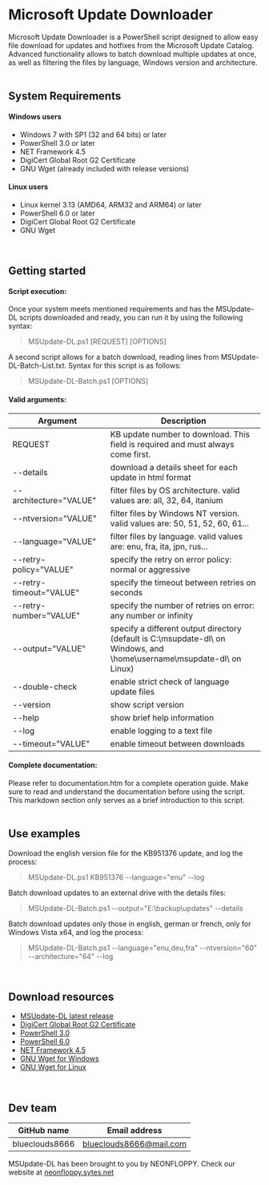 # Microsoft Update Downloader

Microsoft Update Downloader is a PowerShell script designed to allow easy file download for updates and hotfixes from the Microsoft Update Catalog. Advanced functionality allows to batch download multiple updates at once, as well as filtering the files by language, Windows version and architecture.
<br />
<br />

## System Requirements

#### Windows users
- Windows 7 with SP1 (32 and 64 bits) or later
- PowerShell 3.0 or later
- NET Framework 4.5
- DigiCert Global Root G2 Certificate
- GNU Wget (already included with release versions)

#### Linux users
- Linux kernel 3.13 (AMD64, ARM32 and ARM64) or later
- PowerShell 6.0 or later
- DigiCert Global Root G2 Certificate
- GNU Wget
<br />

## Getting started
#### Script execution:
Once your system meets mentioned requirements and has the MSUpdate-DL scripts downloaded and ready, you can run it by using the following syntax:
> MSUpdate-DL.ps1 [REQUEST] [OPTIONS]

A second script allows for a batch download, reading lines from MSUpdate-DL-Batch-List.txt. Syntax for this script is as follows:
> MSUpdate-DL-Batch.ps1 [OPTIONS]

#### Valid arguments:
Argument | Description
--- | ---
REQUEST&nbsp;&nbsp;&nbsp;&nbsp;&nbsp;&nbsp;&nbsp;&nbsp;&nbsp;&nbsp;&nbsp;&nbsp;&nbsp;&nbsp;&nbsp;&nbsp;&nbsp;&nbsp;&nbsp;&nbsp;&nbsp;&nbsp;&nbsp;&nbsp;| KB update number to download. This field is required and must always come first.
--details | download a details sheet for each update in html format
--architecture="VALUE" | filter files by OS architecture. valid values are: all, 32, 64, itanium
--ntversion="VALUE" | filter files by Windows NT version. valid values are: 50, 51, 52, 60, 61...
--language="VALUE" | filter files by language. valid values are: enu, fra, ita, jpn, rus...
--retry-policy="VALUE" | specify the retry on error policy: normal or aggressive
--retry-timeout="VALUE" | specify the timeout between retries on seconds
--retry-number="VALUE" | specify the number of retries on error: any number or infinity
--output="VALUE" | specify a different output directory (default is C:\msupdate-dl\ on Windows, and \home\username\msupdate-dl\ on Linux)
--double-check | enable strict check of language update files
--version | show script version
--help | show brief help information
--log | enable logging to a text file
--timeout="VALUE" | enable timeout between downloads

#### Complete documentation:
Please refer to documentation.htm for a complete operation guide. Make sure to read and understand the documentation before using the script. This markdown section only serves as a brief introduction to this script.
<br />
<br />


## Use examples

Download the english version file for the KB951376 update, and log the process:
> MSUpdate-DL.ps1 KB951376 --language="enu" --log

Batch download updates to an external drive with the details files:
> MSUpdate-DL-Batch.ps1 --output="E:\backup\updates\" --details

Batch download updates only those in english, german or french, only for Windows Vista x64, and log the process:
> MSUpdate-DL-Batch.ps1 --language="enu,deu,fra" --ntversion="60" --architecture="64" --log

<br />


## Download resources

- [MSUpdate-DL latest release](https://github.com/blueclouds8666/msupdate-dl/releases/latest)
- [DigiCert Global Root G2 Certificate](https://cacerts.digicert.com/DigiCertGlobalRootG2.crt)
- [PowerShell 3.0](https://www.microsoft.com/en-us/download/details.aspx?id=34595)
- [PowerShell 6.0](https://github.com/PowerShell/PowerShell/releases/tag/v6.0.0)
- [NET Framework 4.5](https://www.microsoft.com/en-US/download/details.aspx?id=40779)
- [GNU Wget for Windows](https://eternallybored.org/misc/wget/)
- [GNU Wget for Linux](https://www.gnu.org/software/wget/)

<br />


## Dev team

GitHub name | Email address
--- | ---
blueclouds8666 | blueclouds8666@mail.com 

MSUpdate-DL has been brought to you by NEONFLOPPY. Check our website at [neonfloppy.sytes.net](http://neonfloppy.sytes.net)

<br />
 
